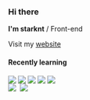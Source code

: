 ### Hi there

**I'm starknt** / Front-end

Visit my [website](https://starknt-me.vercel.app/)


#### Recently learning

<div style="display: flex">
<img src="https://img.shields.io/badge/-typescript-blue.svg?&style=for-the-badge&logo=typescript&logoColor=white" style="margin-right: 0.25rem"/>
<img src="https://img.shields.io/badge/-javascript-yellow?style=for-the-badge&logo=javascript&logoColor=white" style="margin-right: 0.25rem"/>
<img src="https://img.shields.io/badge/vue-brightgreen.svg?style=for-the-badge&logo=vue.js&logoColor=white" style="margin-right: 0.25rem"/>
<img src="https://img.shields.io/badge/react-blue.svg?style=for-the-badge&logo=react&logoColor=white" style="margin-right: 0.25rem" />
<img src="https://img.shields.io/badge/rust-d07f4f.svg?&style=for-the-badge&logo=rust&logoColor=white"/>
</div>

<img src="https://github-readme-stats.vercel.app/api?username=starknt&show_icons=true&count_private=true&hide_border=true" align="left" style="margin-right: 0.5rem;" />
<img src="https://github-readme-stats.vercel.app/api/top-langs/?username=starknt&hide_border=true&layout=compact" align="left" />


